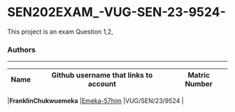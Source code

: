 # SEN202EXAM_-VUG-SEN-23-9524-

This project is an exam
Question 1,2,
### Authors
---

|**Name**       | **Github username that links to account**         | **Matric Number** |
|---------------|---------------------------------------------------|-------------------|

|**FranklinChukwuemeka**	|[Emeka-57hjm](https://github.com/Emeka-57hjm/)  |VUG/SEN/23/9524 |
